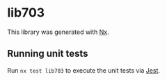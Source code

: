 # lib703

This library was generated with [Nx](https://nx.dev).

## Running unit tests

Run `nx test lib703` to execute the unit tests via [Jest](https://jestjs.io).
